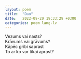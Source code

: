 ```yaml
---
layout: poem
title:  "Dao"
date:   2022-09-20 19:33:29 +0300
categories: poem lang-lv
---
```


Vezums vai nasts? \
Krāvums vai grāvums? \
Kāpēc gribi saprast \
To ar ko var tikai aprast?
